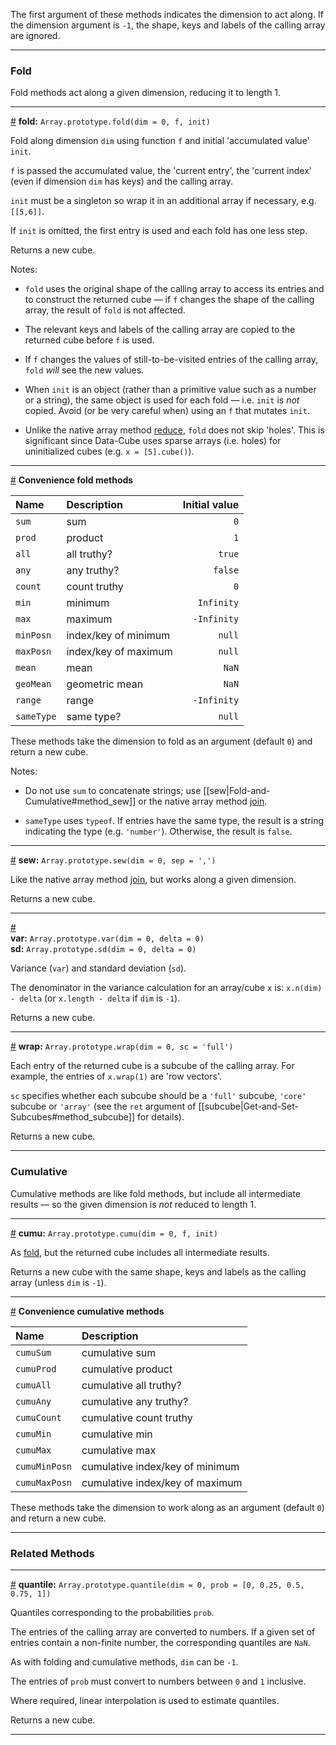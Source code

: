 The first argument of these methods indicates the dimension to act along. If the dimension argument is `-1`, the shape, keys and labels of the calling array are ignored.

---

### Fold

Fold methods act along a given dimension, reducing it to length 1.

---

<a id="method_fold" href="#method_fold">#</a> **fold:** `Array.prototype.fold(dim = 0, f, init)`

Fold along dimension `dim` using function `f` and initial 'accumulated value' `init`.

`f` is passed the accumulated value, the 'current entry', the 'current index' (even if dimension `dim` has keys) and the calling array. 

`init` must be a singleton so wrap it in an additional array if necessary, e.g. `[[5,6]]`.

If `init` is omitted, the first entry is used and each fold has one less step.

Returns a new cube.

Notes:

* `fold` uses the original shape of the calling array to access its entries and to construct the returned cube &mdash; if `f` changes the shape of the calling array, the result of `fold` is not affected.

* The relevant keys and labels of the calling array are copied to the returned cube before `f` is used.

* If `f` changes the values of still-to-be-visited entries of the calling array, `fold` *will* see the new values.

* When `init` is an object (rather than a primitive value such as a number or a string), the same object is used for each fold &mdash; i.e. `init` is *not* copied.  Avoid (or be very careful when) using an `f` that mutates `init`.

* Unlike the native array method [reduce](https://developer.mozilla.org/en-US/docs/Web/JavaScript/Reference/Global_Objects/Array/Reduce), `fold` does not skip 'holes'. This is significant since Data-Cube uses sparse arrays (i.e. holes) for uninitialized cubes (e.g. `x = [5].cube()`).

---

<a id="method_fold_one" href="#method_fold_one">#</a> **Convenience fold methods**

Name | Description | Initial value
|:--|:--|--:|
`sum` | sum | `0`
`prod` | product | `1`
`all` | all truthy? | `true`
`any` | any truthy? | `false`
`count` | count truthy | `0`
`min` | minimum | `Infinity`
`max` | maximum | `-Infinity`
`minPosn` | index/key of minimum | `null`
`maxPosn` | index/key of maximum | `null`
`mean` | mean | `NaN`
`geoMean` | geometric mean | `NaN`
`range` | range | `-Infinity`
`sameType` | same type? | `null`

These methods take the dimension to fold as an argument (default `0`) and return a new cube.

Notes:

* Do not use `sum` to concatenate strings; use [[sew|Fold-and-Cumulative#method_sew]] or the native array method [join](https://developer.mozilla.org/en-US/docs/Web/JavaScript/Reference/Global_Objects/Array/join).

* `sameType` uses `typeof`. If entries have the same type, the result is a string indicating the type (e.g. `'number'`). Otherwise, the result is `false`.

---

<a id="method_sew" href="#method_sew">#</a> **sew:** `Array.prototype.sew(dim = 0, sep = ',')`

Like the native array method [join](https://developer.mozilla.org/en-US/docs/Web/JavaScript/Reference/Global_Objects/Array/join), but works along a given dimension.

Returns a new cube.

---

<a id="method_var" href="#method_var">#</a><br>
**var:** `Array.prototype.var(dim = 0, delta = 0)`<br>
**sd:** `Array.prototype.sd(dim = 0, delta = 0)`<br>

Variance (`var`) and standard deviation (`sd`).

The denominator in the variance calculation for an array/cube `x` is: `x.n(dim) - delta` (or `x.length - delta` if `dim` is `-1`).

Returns a new cube.

---

<a id="method_wrap" href="#method_wrap">#</a> **wrap:** `Array.prototype.wrap(dim = 0, sc = 'full')`

Each entry of the returned cube is a subcube of the calling array. For example, the entries of `x.wrap(1)` are 'row vectors'.

`sc` specifies whether each subcube should be a `'full'` subcube, `'core'` subcube or `'array'` (see the `ret` argument of [[subcube|Get-and-Set-Subcubes#method_subcube]] for details).

Returns a new cube.

---

### Cumulative

Cumulative methods are like fold methods, but include all intermediate results &mdash; so the given dimension is *not* reduced to length 1.

---

<a id="method_cumu" href="#method_cumu">#</a> **cumu:** `Array.prototype.cumu(dim = 0, f, init)`

As [fold](#method_fold), but the returned cube includes all intermediate results.

Returns a new cube with the same shape, keys and labels as the calling array (unless `dim` is `-1`).

---

<a id="method_cumu_one" href="#method_cumu_one">#</a> **Convenience cumulative methods**

Name | Description
|:--|:--|
`cumuSum` | cumulative sum
`cumuProd` | cumulative product
`cumuAll` | cumulative all truthy?
`cumuAny` | cumulative any truthy?
`cumuCount` | cumulative count truthy
`cumuMin` | cumulative min
`cumuMax` | cumulative max
`cumuMinPosn` | cumulative index/key of minimum
`cumuMaxPosn` | cumulative index/key of maximum

These methods take the dimension to work along as an argument (default `0`) and return a new cube.

---

### Related Methods

---

<a id="method_quantile" href="#method_quantile">#</a> **quantile:** `Array.prototype.quantile(dim = 0, prob = [0, 0.25, 0.5, 0.75, 1])`

Quantiles corresponding to the probabilities `prob`.

The entries of the calling array are converted to numbers. If a given set of entries contain a non-finite number, the corresponding quantiles are `NaN`.

As with folding and cumulative methods, `dim` can be `-1`.

The entries of `prob` must convert to numbers between `0` and `1` inclusive.

Where required, linear interpolation is used to estimate quantiles.

Returns a new cube.

---